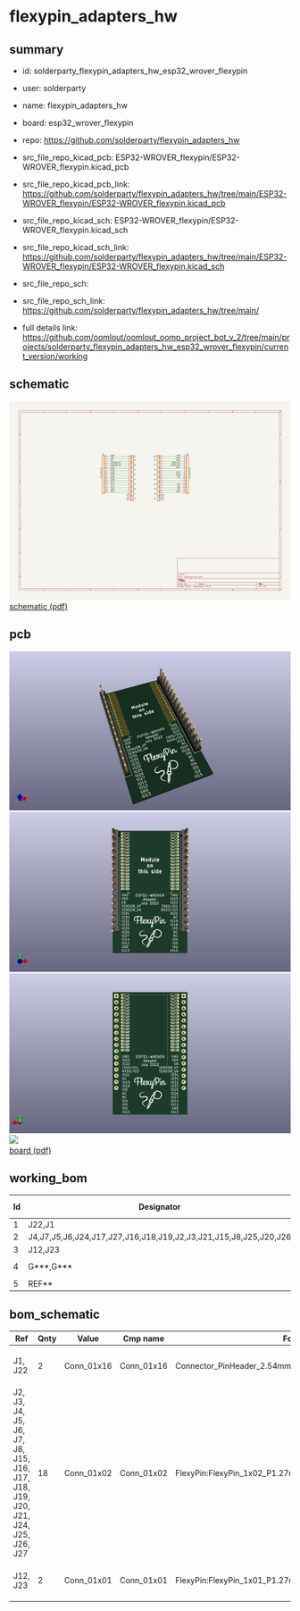 # flexypin_adapters_hw
 
## summary 
* id: solderparty_flexypin_adapters_hw_esp32_wrover_flexypin
* user: solderparty
* name: flexypin_adapters_hw
* board: esp32_wrover_flexypin
* repo: https://github.com/solderparty/flexypin_adapters_hw
* src_file_repo_kicad_pcb: ESP32-WROVER_flexypin/ESP32-WROVER_flexypin.kicad_pcb
* src_file_repo_kicad_pcb_link: https://github.com/solderparty/flexypin_adapters_hw/tree/main/ESP32-WROVER_flexypin/ESP32-WROVER_flexypin.kicad_pcb
* src_file_repo_kicad_sch: ESP32-WROVER_flexypin/ESP32-WROVER_flexypin.kicad_sch
* src_file_repo_kicad_sch_link: https://github.com/solderparty/flexypin_adapters_hw/tree/main/ESP32-WROVER_flexypin/ESP32-WROVER_flexypin.kicad_sch

* src_file_repo_sch: 
* src_file_repo_sch_link: https://github.com/solderparty/flexypin_adapters_hw/tree/main/
* full details link: https://github.com/oomlout/oomlout_oomp_project_bot_v_2/tree/main/projects/solderparty_flexypin_adapters_hw_esp32_wrover_flexypin/current_version/working  

## schematic  
![](working_schematic_600.png)  
[schematic (pdf)](working_schematic.pdf) 






















## pcb  
![](working_3d_600.png) 
![](working_3d_front_600.png)  
![](working_3d_back_600.png)  
![](working_600.png)  
[board (pdf)](working.pdf)  

## working_bom
| Id | Designator | Footprint | Quantity | Designation | Supplier and ref |  | None | 
| --- | --- | --- | --- | --- | --- | --- | --- | 
| 1 | J22,J1 | PinHeader_1x16_P2.54mm_Vertical | 2 | Conn_01x16 |  |  | [''] | 
| 2 | J4,J7,J5,J6,J24,J17,J27,J16,J18,J19,J2,J3,J21,J15,J8,J25,J20,J26 | FlexyPin_1x02_P1.27mm | 18 | Conn_01x02 |  |  | [''] | 
| 3 | J12,J23 | FlexyPin_1x01_P1.27mm | 2 | Conn_01x01 |  |  | [''] | 
| 4 | G***,G*** | SolderParty-New-Logo_10x8.5mm_SilkScreen | 2 | LOGO |  |  | [''] | 
| 5 | REF** | Fiducial_0.5mm_Mask1.5mm | 1 | Fiducial_0.5mm_Mask1.5mm |  |  | [''] | 


## bom_schematic
| Ref | Qnty | Value | Cmp name | Footprint | Description | Vendor | DNP | 
| --- | --- | --- | --- | --- | --- | --- | --- | 
| J1, J22 | 2 | Conn_01x16 | Conn_01x16 | Connector_PinHeader_2.54mm:PinHeader_1x16_P2.54mm_Vertical | Generic connector, single row, 01x16, script generated (kicad-library-utils/schlib/autogen/connector/) |  |  | 
| J2, J3, J4, J5, J6, J7, J8, J15, J16, J17, J18, J19, J20, J21, J24, J25, J26, J27 | 18 | Conn_01x02 | Conn_01x02 | FlexyPin:FlexyPin_1x02_P1.27mm | Generic connector, single row, 01x02, script generated (kicad-library-utils/schlib/autogen/connector/) |  |  | 
| J12, J23 | 2 | Conn_01x01 | Conn_01x01 | FlexyPin:FlexyPin_1x01_P1.27mm | Generic connector, single row, 01x01, script generated (kicad-library-utils/schlib/autogen/connector/) |  |  | 



